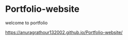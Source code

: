 # Portfolio-website
welcome to portfolio 


https://anuragrathour132002.github.io/Portfolio-website/

